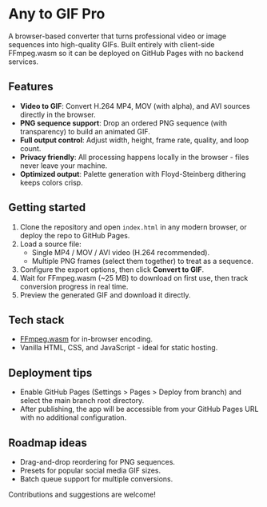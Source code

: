 # Any to GIF Pro

A browser-based converter that turns professional video or image sequences into high-quality GIFs. Built entirely with client-side FFmpeg.wasm so it can be deployed on GitHub Pages with no backend services.

## Features

- **Video to GIF**: Convert H.264 MP4, MOV (with alpha), and AVI sources directly in the browser.
- **PNG sequence support**: Drop an ordered PNG sequence (with transparency) to build an animated GIF.
- **Full output control**: Adjust width, height, frame rate, quality, and loop count.
- **Privacy friendly**: All processing happens locally in the browser - files never leave your machine.
- **Optimized output**: Palette generation with Floyd-Steinberg dithering keeps colors crisp.

## Getting started

1. Clone the repository and open `index.html` in any modern browser, or deploy the repo to GitHub Pages.
2. Load a source file:
   - Single MP4 / MOV / AVI video (H.264 recommended).
   - Multiple PNG frames (select them together) to treat as a sequence.
3. Configure the export options, then click **Convert to GIF**.
4. Wait for FFmpeg.wasm (~25 MB) to download on first use, then track conversion progress in real time.
5. Preview the generated GIF and download it directly.

## Tech stack

- [FFmpeg.wasm](https://ffmpegwasm.netlify.app/) for in-browser encoding.
- Vanilla HTML, CSS, and JavaScript - ideal for static hosting.

## Deployment tips

- Enable GitHub Pages (Settings > Pages > Deploy from branch) and select the main branch root directory.
- After publishing, the app will be accessible from your GitHub Pages URL with no additional configuration.

## Roadmap ideas

- Drag-and-drop reordering for PNG sequences.
- Presets for popular social media GIF sizes.
- Batch queue support for multiple conversions.

Contributions and suggestions are welcome!

